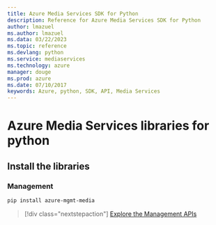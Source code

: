 ```yaml
---
title: Azure Media Services SDK for Python
description: Reference for Azure Media Services SDK for Python
author: lmazuel
ms.author: lmazuel
ms.data: 03/22/2023
ms.topic: reference
ms.devlang: python
ms.service: mediaservices
ms.technology: azure
manager: douge
ms.prod: azure
ms.date: 07/10/2017
keywords: Azure, python, SDK, API, Media Services
---
```

# Azure Media Services libraries for python

## Install the libraries


### Management

```bash
pip install azure-mgmt-media
```
> [!div class="nextstepaction"]
> [Explore the Management APIs](/python/api/overview/azure/mediaservices/management)